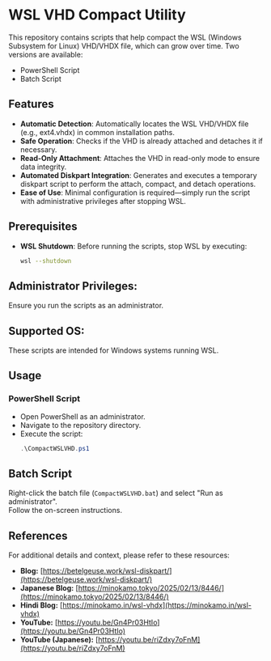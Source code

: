 # WSL VHD Compact Utility

This repository contains scripts that help compact the WSL (Windows Subsystem for Linux) VHD/VHDX file, which can grow over time. Two versions are available:
- PowerShell Script
- Batch Script

## Features

- **Automatic Detection**: Automatically locates the WSL VHD/VHDX file (e.g., ext4.vhdx) in common installation paths.
- **Safe Operation**: Checks if the VHD is already attached and detaches it if necessary.
- **Read-Only Attachment**: Attaches the VHD in read-only mode to ensure data integrity.
- **Automated Diskpart Integration**: Generates and executes a temporary diskpart script to perform the attach, compact, and detach operations.
- **Ease of Use**: Minimal configuration is required—simply run the script with administrative privileges after stopping WSL.

## Prerequisites

- **WSL Shutdown**: Before running the scripts, stop WSL by executing:
  ```bash
  wsl --shutdown
    ```
## Administrator Privileges:
Ensure you run the scripts as an administrator.

## Supported OS:
These scripts are intended for Windows systems running WSL.

## Usage

### PowerShell Script
- Open PowerShell as an administrator.
- Navigate to the repository directory.
- Execute the script:
  ```powershell
  .\CompactWSLVHD.ps1
  ```
## Batch Script

Right-click the batch file (`CompactWSLVHD.bat`) and select "Run as administrator".  
Follow the on-screen instructions.

## References

For additional details and context, please refer to these resources:

- **Blog:** [https://betelgeuse.work/wsl-diskpart/](https://betelgeuse.work/wsl-diskpart/)
- **Japanese Blog:** [https://minokamo.tokyo/2025/02/13/8446/](https://minokamo.tokyo/2025/02/13/8446/)
- **Hindi Blog:** [https://minokamo.in/wsl-vhdx](https://minokamo.in/wsl-vhdx)
- **YouTube:** [https://youtu.be/Gn4Pr03HtIo](https://youtu.be/Gn4Pr03HtIo)
- **YouTube (Japanese):** [https://youtu.be/riZdxy7oFnM](https://youtu.be/riZdxy7oFnM)